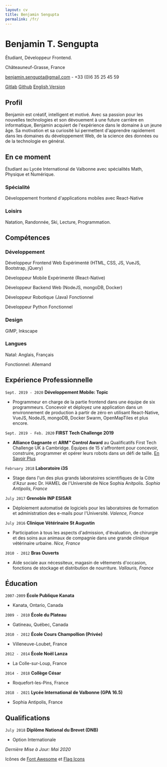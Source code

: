 ```yaml
---
layout: cv
title: Benjamin Sengupta
permalink: /fr/
---
```


# Benjamin T. Sengupta

Étudiant, Développeur Frontend.

Châteauneuf-Grasse, France

<a href="mailto:benjamin.sengupta@gmail.com">benjamin.sengupta@gmail.com</a> - +33 (0)6 35 25 45 59

<div id="webaddress">
  <a href="https://gitlab.com/bensengupta"><i class="fab fa-gitlab"></i> Gitlab</a>
  <a href="https://github.com/bensengupta"><i class="fab fa-github"></i> Github</a>
  <a href="/cv/en/"><i class="flag-icon flag-icon-gb" style="height: 0.9em"></i> English Version</a>
</div>

## Profil

Benjamin est créatif, intelligent et motivé. Avec sa passion pour les nouvelles technologies et son dévouement à une future carrière en informatique, Benjamin acquiert de l'expérience dans le domaine à un jeune âge. Sa motivation et sa curiosité lui permettent d'apprendre rapidement dans les domaines du développement Web, de la science des données ou de la technologie en général.

## En ce moment

Étudiant au Lycée International de Valbonne avec spécialités Math, Physique et Numérique.

### Spécialité

Développement frontend d'applications mobiles avec React-Native

### Loisirs

Natation, Randonnée, Ski, Lecture, Programmation.

## Compétences

### Développement

Développeur Frontend Web Expérimenté (HTML, CSS, JS, VueJS, Bootstrap, jQuery)

Développeur Mobile Expérimenté (React-Native)

Développeur Backend Web (NodeJS, mongoDB, Docker)

Développeur Robotique (Java) Fonctionnel

Développeur Python Fonctionnel

### Design

GIMP, Inkscape

### Langues

Natal: Anglais, Français

Fonctionnel: Allemand

## Expérience Professionnelle

`Sept. 2019 - 2020`
**Développement Mobile: Topic**

- Programmeur en charge de la partie frontend dans une équipe de six programmeurs. Concevoir et déployez une application dans un environnement de production à partir de zéro en utilisant React-Native, VueJS, NodeJS, mongoDB, Docker Swarm, OpenMapTiles et plus encore.

`Sept. 2019 - Feb. 2020`
**FIRST Tech Challenge 2019**

- **Alliance Gagnante** et **ARM™ Control Award** au Qualificatifs First Tech Challenge UK à Cambridge. Équipes de 15 s'affrontent pour concevoir, construire, programmer et opérer leurs robots dans un défi de taille. [En Savoir Plus](https://www.firstinspires.org/robotics/ftc)

`February 2018`
**Laboratoire i3S**

- Stage dans l'un des plus grands laboratoires scientifiques de la Côte d'Azur avec Dr. HAMEL de l'Université de Nice Sophia Anitpolis. _Sophia Antipolis, France_

`July 2017`
**Grenoble INP ESISAR**

- Déploiement automatisé de logiciels pour les laboratoires de formation et administration des e-mails pour l'Université. _Valence, France_

`July 2016`
**Clinique Vétérinaire St Augustin**

- Participation à tous les aspects d'admission, d'évaluation, de chirurgie et des soins aux animaux de compagnie dans une grande clinique vétérinaire urbaine. _Nice, France_

`2010 - 2012`
**Bras Ouverts**

- Aide sociale aux nécessiteux, magasin de vêtements d'occasion, fonctions de stockage et distribution de nourriture. _Vallauris, France_

## Éducation

`2007-2009`
**École Publique Kanata**

- Kanata, Ontario, Canada

`2009 - 2010`
**École du Plateau**

- Gatineau, Québec, Canada

`2010 - 2012`
**École Cours Champollion (Privée)**

- Villeneuve-Loubet, France

`2012 - 2014`
**École Noël Lanza**

- La Colle-sur-Loup, France

`2014 - 2018`
**Collège César**

- Roquefort-les-Pins, France

`2018 - 2021`
**Lycée International de Valbonne (GPA 16.5)**

- Sophia Antipolis, France

## Qualifications

`July 2018`
**Diplôme National du Brevet (DNB)**

- Option Internationale

_Dernière Mise à Jour: Mai 2020_

Icônes de [Font Awesome](https://fontawesome.com/license) et [Flag Icons](https://flagicons.lipis.dev/)
